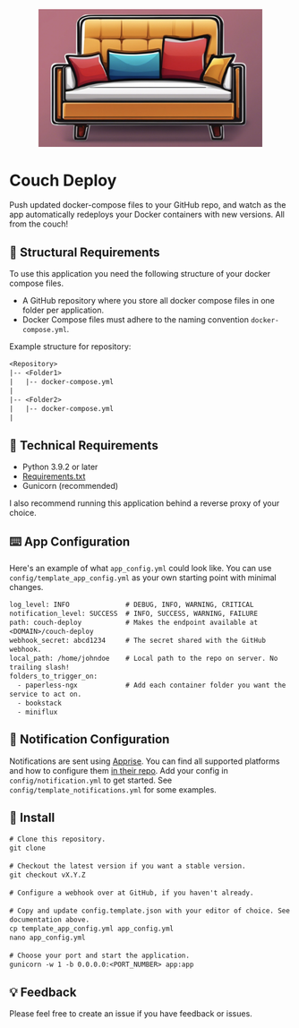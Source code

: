 <div align="center" width="100%">
    <img src="./static/couch-deploy-wide.jpg" width="400" alt="Couch Deploy logo" />
</div>

# Couch Deploy
Push updated docker-compose files to your GitHub repo, and watch as the app automatically redeploys your Docker containers with new versions. All from the couch!

## 📃 Structural Requirements
To use this application you need the following structure of your docker compose files.
- A GitHub repository where you store all docker compose files in one folder per application.
- Docker Compose files must adhere to the naming convention `docker-compose.yml`.

Example structure for repository:
```
<Repository>
|-- <Folder1>
|   |-- docker-compose.yml
|
|-- <Folder2>
|   |-- docker-compose.yml
|
```

## 💾 Technical Requirements
- Python 3.9.2 or later
- [Requirements.txt](requirements.txt)
- Gunicorn (recommended)

I also recommend running this application behind a reverse proxy of your choice.

## ⌨️ App Configuration
Here's an example of what `app_config.yml` could look like. You can use `config/template_app_config.yml` as your own starting point with minimal changes.
```
log_level: INFO              # DEBUG, INFO, WARNING, CRITICAL   
notification_level: SUCCESS  # INFO, SUCCESS, WARNING, FAILURE
path: couch-deploy           # Makes the endpoint available at <DOMAIN>/couch-deploy
webhook_secret: abcd1234     # The secret shared with the GitHub webhook.
local_path: /home/johndoe    # Local path to the repo on server. No trailing slash!
folders_to_trigger_on:
  - paperless-ngx            # Add each container folder you want the service to act on.
  - bookstack
  - miniflux
```

## 📣 Notification Configuration
Notifications are sent using [Apprise](https://github.com/caronc/apprise). You can find all supported platforms and how to configure them [in their repo](https://github.com/caronc/apprise#supported-notifications). Add your config in `config/notification.yml` to get started. See `config/template_notifications.yml` for some examples.

## 🚂 Install
```
# Clone this repository.
git clone

# Checkout the latest version if you want a stable version.
git checkout vX.Y.Z

# Configure a webhook over at GitHub, if you haven't already.

# Copy and update config.template.json with your editor of choice. See documentation above.
cp template_app_config.yml app_config.yml
nano app_config.yml

# Choose your port and start the application.
gunicorn -w 1 -b 0.0.0.0:<PORT_NUMBER> app:app
```

## 💡 Feedback
Please feel free to create an issue if you have feedback or issues.